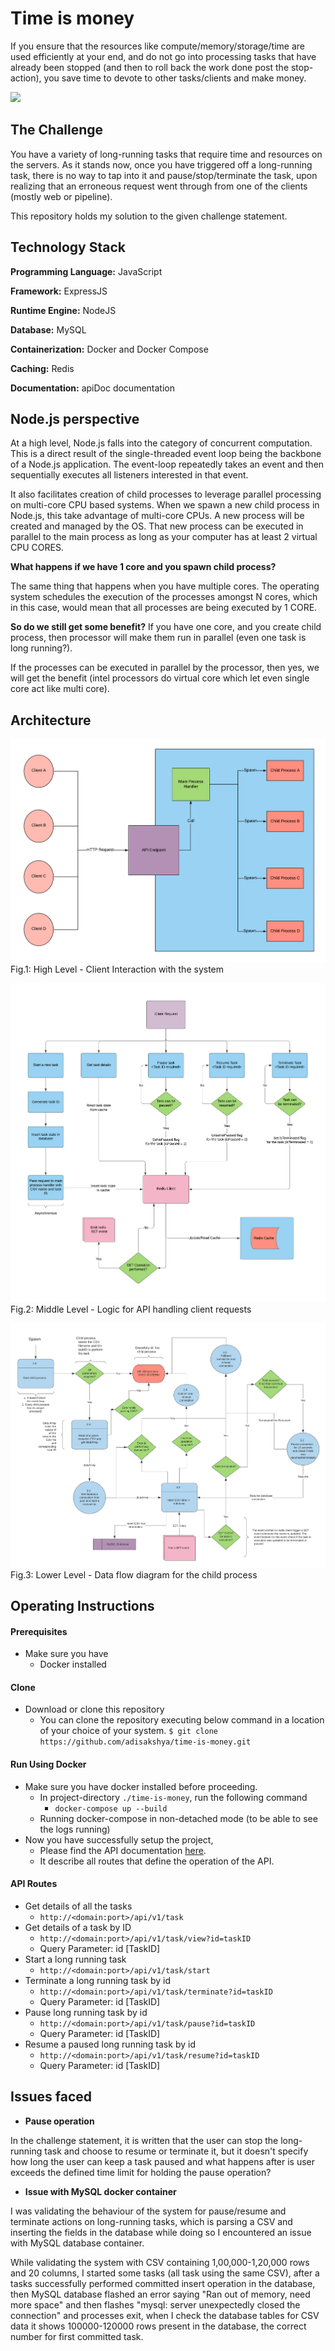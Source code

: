 # Time is money

If you ensure that the resources like compute/memory/storage/time are used efficiently at your end, and do not go into processing tasks that have already been stopped (and then to roll back the work done post the stop-action), you save time to devote to other tasks/clients and make money.

[![](https://img.shields.io/badge/docs%20-view%20API%20Documentation-blue.svg?style=for-the-badge&logo=appveyor)](https://www.adisakshya.co/time-is-money/)

## The Challenge

You have a variety of long-running tasks that require time and resources on the servers. As it stands now, once you have triggered off a long-running task, there is no way to tap into it and pause/stop/terminate the task, upon realizing that an erroneous request went through from one of the clients (mostly web or pipeline).

This repository holds my solution to the given challenge statement.

## Technology Stack

**Programming Language:** JavaScript

**Framework:** ExpressJS

**Runtime Engine:** NodeJS

**Database:** MySQL

**Containerization:** Docker and Docker Compose

**Caching:** Redis

**Documentation:** apiDoc documentation

## Node.js perspective

At a high level, Node.js falls into the category of concurrent computation. This is a direct result of the single-threaded event loop being the backbone of a Node.js application. The event-loop repeatedly takes an event and then sequentially executes all listeners interested in that event.

It also facilitates creation of child processes to leverage parallel processing on multi-core CPU based systems. When we spawn a new child process in Node.js, this take advantage of multi-core CPUs. A new process will be created and managed by the OS. That new process can be executed in parallel to the main process as long as your computer has at least 2 virtual CPU CORES.

**What happens if we have 1 core and you spawn child process?**

The same thing that happens when you have multiple cores. The operating system schedules the execution of the processes amongst N cores, which in this case, would mean that all processes are being executed by 1 CORE.

**So do we still get some benefit?** 
If you have one core, and you create child process, then processor will make them run in parallel (even one task is long running?).

If the processes can be executed in parallel by the processor, then yes, we will get the benefit (intel processors do virtual core which let even single core act like multi core).

## Architecture

![High level client interaction with system](docs/archi/High%20level%20client%20interaction%20with%20system.png)
Fig.1: High Level - Client Interaction with the system

![API - Handling client requests](docs/archi/API%20-%20Client%20Request%20Handling.png)
Fig.2: Middle Level - Logic for API handling client requests

![Data flow diagram for the child process](docs/archi/Child%20Process%20Dataflow%20Diagram.png)
Fig.3: Lower Level - Data flow diagram for the child process

## Operating Instructions

#### Prerequisites

- Make sure you have
  - Docker installed

#### Clone

- Download or clone this repository
	- You can clone the repository executing below command in a location of your choice of your system.
	```$ git clone https://github.com/adisakshya/time-is-money.git```

#### Run Using Docker

- Make sure you have docker installed before proceeding.
	- In project-directory ```./time-is-money```, run the following command
		- ```docker-compose up --build```
    - Running docker-compose in non-detached mode (to be able to see the logs running)
- Now you have successfully setup the project,
	- Please find the API documentation [here](https://www.adisakshya.co/time-is-money/).
  - It describe all routes that define the operation of the API.

#### API Routes
    
  - Get details of all the tasks
      - ```http://<domain:port>/api/v1/task```
  - Get details of a task by ID
      - ```http://<domain:port>/api/v1/task/view?id=taskID```
      - Query Parameter: id [TaskID]
  - Start a long running task
      - ```http://<domain:port>/api/v1/task/start```
  - Terminate a long running task by id
      - ```http://<domain:port>/api/v1/task/terminate?id=taskID```
      - Query Parameter: id [TaskID]
  - Pause long running task by id
      - ```http://<domain:port>/api/v1/task/pause?id=taskID```
      - Query Parameter: id [TaskID]
  - Resume a paused long running task by id
      - ```http://<domain:port>/api/v1/task/resume?id=taskID```
      - Query Parameter: id [TaskID]
      
## Issues faced

- **Pause operation**

In the challenge statement, it is written that the user can stop the long-running task and choose to resume or terminate it, but it doesn't specify how long the user can keep a task paused and what happens after is user exceeds the defined time limit for holding the pause operation?

- **Issue with MySQL docker container**

I was validating the behaviour of the system for pause/resume and terminate actions on long-running tasks, which is parsing a CSV and inserting the fields in the database while doing so I encountered an issue with MySQL database container.

While validating the system with CSV containing 1,00,000-1,20,000 rows and 20 columns, I started some tasks (all task using the same CSV), after a tasks successfully performed committed insert operation in the database, then MySQL database flashed an error saying "Ran out of memory, need more space" and then flashes "mysql: server unexpectedly closed the connection" and processes exit, when I check the database tables for CSV data it shows 100000-120000 rows present in the database, the correct number for first committed task.
